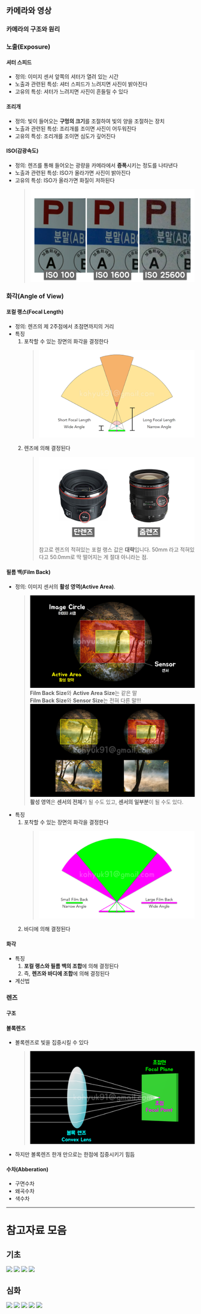 ## 카메라와 영상

### 카메라의 구조와 원리

### 노출(Exposure)
#### 셔터 스피드
- 정의: 이미지 센서 앞쪽의 셔터가 열려 있는 시간
- 노출과 관련된 특성: 셔터 스피드가 느려지면 사진이 밝아진다
- 고유의 특성: 셔터가 느려지면 사진이 흔들릴 수 있다
#### 조리개
- 정의: 빛이 들어오는 **구멍의 크기**를 조절하여 빛의 양을 조절하는 장치
- 노출과 관련된 특성: 조리개를 조이면 사진이 어두워진다
- 고유의 특성: 조리개를 조이면 심도가 깊어진다
#### ISO(감광속도)
- 정의: 렌즈를 통해 들어오는 광량을 카메라에서 **증폭**시키는 정도를 나타낸다
- 노출과 관련된 특성: ISO가 올라가면 사진이 밝아진다
- 고유의 특성: ISO가 올라가면 화질이 저하된다
    > ![](../img/week1/iso_noise_comparison.png)

### 화각(Angle of View)
#### 포컬 랭스(Focal Length)
- 정의: 렌즈의 제 2주점에서 초점면까지의 거리
- 특징
    1. 포착할 수 있는 장면의 화각을 결정한다
        > ![](../img/week1/fl_aov.png)
    1. 렌즈에 의해 결정된다
        > ![](../img/week1/prime_and_zoom_lens.png)<br>
        > 참고로 렌즈의 적혀있는 포컬 랭스 값은 **대략**입니다. 50mm 라고 적혀있다고 50.0mm로 딱 떨어지는 게 절대 아니라는 점.
#### 필름 백(Film Back)
- 정의: 이미지 센서의 **활성 영역(Active Area)**.
    > ![](../img/week1/active_area.png)<br>
    > **Film Back Size**와 **Active Area Size**는 같은 말<br>
    > **Film Back Size**와 **Sensor Size**는 전혀 다른 말!!!<br>
    > ![](../img/week1/active_area_all_part.png)<br>
    > **활성 영역**은 **센서의 전체**가 될 수도 있고, **센서의 일부분**이 될 수도 있다.<br> 
- 특징
    1. 포착할 수 있는 장면의 화각을 결정한다
        > ![](../img/week1/fb_aov.png)
    1. 바디에 의해 결정된다
#### 화각
- 특징
    1. **포컬 랭스와 필름 백의 조합**에 의해 결정된다
    1. 즉, **렌즈와 바디에 조합**에 의해 결정된다
- 계산법
### 렌즈
#### 구조
#### 볼록렌즈
- 볼록렌즈로 빛을 집중시킬 수 있다
    > ![](../img/week1/convex_lens_focal_point_.png)
- 하지만 볼록렌즈 한개 만으로는 한점에 집중시키기 힘듬
#### 수차(Abberation)
- 구면수차
- 왜곡수차
- 색수차


---

# 참고자료 모음

## 기초
[![](http://img.youtube.com/vi/AVWTiAN6J6Q/0.jpg)](http://www.youtube.com/watch?v=AVWTiAN6J6Q "")
[![](http://img.youtube.com/vi/-Y4YZlEQafs/0.jpg)](http://www.youtube.com/watch?v=-Y4YZlEQafs "")
[![](http://img.youtube.com/vi/xgx8jMrGARg/0.jpg)](http://www.youtube.com/watch?v=xgx8jMrGARg "")
[![](http://img.youtube.com/vi/ZKmNUP_5TFQ/0.jpg)](http://www.youtube.com/watch?v=ZKmNUP_5TFQ "")

## 심화
[![](http://img.youtube.com/vi/SxdpOwJCb4k/0.jpg)](http://www.youtube.com/watch?v=SxdpOwJCb4k "")
[![](http://img.youtube.com/vi/NCDnwVecS6o/0.jpg)](http://www.youtube.com/watch?v=NCDnwVecS6o "")
[![](http://img.youtube.com/vi/IM_JA3yv5ek/0.jpg)](http://www.youtube.com/watch?v=IM_JA3yv5ek "")
[![](http://img.youtube.com/vi/aDYDsCwbpDA/0.jpg)](http://www.youtube.com/watch?v=aDYDsCwbpDA "")
[![](http://img.youtube.com/vi/fQCEgreQf2E/0.jpg)](http://www.youtube.com/watch?v=fQCEgreQf2E "")
